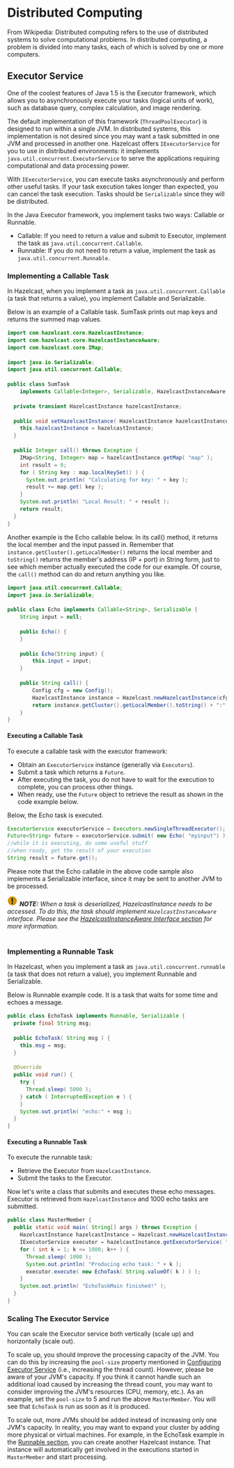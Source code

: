 
# Distributed Computing

From Wikipedia: Distributed computing refers to the use of distributed systems to solve computational problems. In distributed computing, a problem is divided into many tasks, each of which is solved by one or more computers.

## Executor Service

One of the coolest features of Java 1.5 is the Executor framework, which allows you to asynchronously execute your tasks (logical units of work), such as database query, complex calculation, and image rendering.

The default implementation of this framework (`ThreadPoolExecutor`) is designed to run within a single JVM. In distributed systems, this implementation is not desired since you may want a task submitted in one JVM and processed in another one. Hazelcast offers `IExecutorService` for you to use in distributed environments: it implements `java.util.concurrent.ExecutorService` to serve the applications requiring computational and data processing power.

With `IExecutorService`, you can execute tasks asynchronously and perform other useful tasks. If your task execution takes longer than expected, you can cancel the task execution. Tasks should be `Serializable` since they will be distributed.

In the Java Executor framework, you implement tasks two ways: Callable or Runnable.

* Callable: If you need to return a value and submit to Executor, implement the task as `java.util.concurrent.Callable`.
* Runnable: If you do not need to return a value, implement the task as `java.util.concurrent.Runnable`.

### Implementing a Callable Task

In Hazelcast, when you implement a task as `java.util.concurrent.Callable` (a task that returns a value), you implement Callable and Serializable.

Below is an example of a Callable task. SumTask prints out map keys and returns the summed map values.

```java
import com.hazelcast.core.HazelcastInstance;
import com.hazelcast.core.HazelcastInstanceAware;
import com.hazelcast.core.IMap;

import java.io.Serializable;
import java.util.concurrent.Callable;

public class SumTask
    implements Callable<Integer>, Serializable, HazelcastInstanceAware {
        
  private transient HazelcastInstance hazelcastInstance;

  public void setHazelcastInstance( HazelcastInstance hazelcastInstance ) {
    this.hazelcastInstance = hazelcastInstance;
  }

  public Integer call() throws Exception {
    IMap<String, Integer> map = hazelcastInstance.getMap( "map" );
    int result = 0;
    for ( String key : map.localKeySet() ) {
      System.out.println( "Calculating for key: " + key );
      result += map.get( key );
    }
    System.out.println( "Local Result: " + result );
    return result;
  }
}
```

Another example is the Echo callable below. In its call() method, it returns the local member and the input passed in. Remember that `instance.getCluster().getLocalMember()` returns the local member and `toString()` returns the member's address (IP + port) in String form, just to see which member actually executed the code for our example. Of course, the `call()` method can do and return anything you like. 

```java
import java.util.concurrent.Callable;
import java.io.Serializable;

public class Echo implements Callable<String>, Serializable {
    String input = null;

    public Echo() {
    }

    public Echo(String input) {
        this.input = input;
    }

    public String call() {
        Config cfg = new Config();
        HazelcastInstance instance = Hazelcast.newHazelcastInstance(cfg);
        return instance.getCluster().getLocalMember().toString() + ":" + input;
    }
}
```

#### Executing a Callable Task

To execute a callable task with the executor framework:

* Obtain an `ExecutorService` instance (generally via `Executors`).
* Submit a task which returns a `Future`. 
* After executing the task, you do not have to wait for the execution to complete, you can process other things. 
* When ready, use the `Future` object to retrieve the result as shown in the code example below.

Below, the Echo task is executed.

```java
ExecutorService executorService = Executors.newSingleThreadExecutor();
Future<String> future = executorService.submit( new Echo( "myinput") );
//while it is executing, do some useful stuff
//when ready, get the result of your execution
String result = future.get();
```

Please note that the Echo callable in the above code sample also implements a Serializable interface, since it may be sent to another JVM to be processed.

![image](images/NoteSmall.jpg) ***NOTE:*** *When a task is deserialized, HazelcastInstance needs to be accessed. To do this, the task should implement `HazelcastInstanceAware` interface. Please see the [HazelcastInstanceAware Interface section](#implementing-hazelcastinstanceaware) for more information.*
<br></br>


### Implementing a Runnable Task

In Hazelcast, when you implement a task as `java.util.concurrent.runnable` (a task that does not return a value), you implement Runnable and Serializable.

Below is Runnable example code. It is a task that waits for some time and echoes a message.

```java
public class EchoTask implements Runnable, Serializable {
  private final String msg;

  public EchoTask( String msg ) {
    this.msg = msg;
  }

  @Override
  public void run() {
    try {
      Thread.sleep( 5000 );
    } catch ( InterruptedException e ) {
    }
    System.out.println( "echo:" + msg );
  }
}
```

#### Executing a Runnable Task

To execute the runnable task:

* Retrieve the Executor from `HazelcastInstance`.
* Submit the tasks to the Executor.

Now let's write a class that submits and executes these echo messages. Executor is retrieved from `HazelcastInstance` and 1000 echo tasks are submitted.

```java
public class MasterMember {
  public static void main( String[] args ) throws Exception {
    HazelcastInstance hazelcastInstance = Hazelcast.newHazelcastInstance();
    IExecutorService executor = hazelcastInstance.getExecutorService( "exec" );
    for ( int k = 1; k <= 1000; k++ ) {
      Thread.sleep( 1000 );
      System.out.println( "Producing echo task: " + k );
      executor.execute( new EchoTask( String.valueOf( k ) ) );
    }
    System.out.println( "EchoTaskMain finished!" );
  }
}
```


### Scaling The Executor Service


You can scale the Executor service both vertically (scale up) and horizontally (scale out).


To scale up, you should improve the processing capacity of the JVM. You can do this by increasing the `pool-size` property mentioned in [Configuring Executor Service](#configuring-executor-service) (i.e., increasing the thread count). However, please be aware of your JVM's capacity. If you think it cannot handle such an additional load caused by increasing the thread count, you may want to consider improving the JVM's resources (CPU, memory, etc.). As an example, set the `pool-size` to 5 and run the above `MasterMember`. You will see that `EchoTask` is run as soon as it is produced.


To scale out, more JVMs should be added instead of increasing only one JVM's capacity. In reality, you may want to expand your cluster by adding more physical or virtual machines. For example, in the EchoTask example in the [Runnable section](#implementing-a-runnable-task), you can create another Hazelcast instance. That instance will automatically get involved in the executions started in `MasterMember` and start processing.
